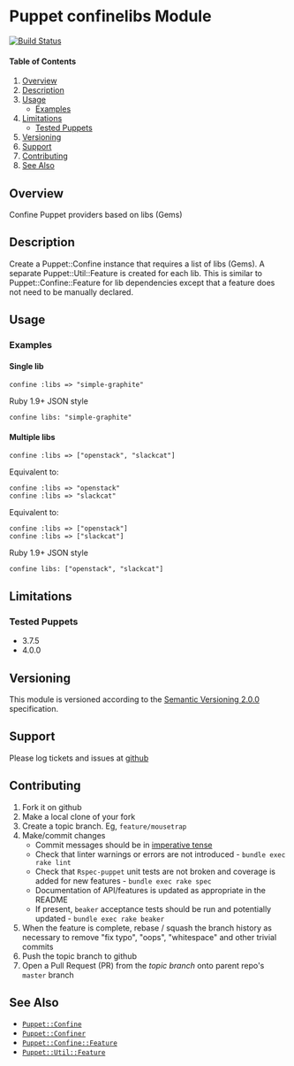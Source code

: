 Puppet confinelibs Module
=========================

[![Build Status](https://travis-ci.org/jhoblitt/puppet-confinelibs.png)](https://travis-ci.org/jhoblitt/puppet-confinelibs)

#### Table of Contents

1. [Overview](#overview)
2. [Description](#description)
3. [Usage](#usage)
    * [Examples](#examples)
4. [Limitations](#limitations)
    * [Tested Puppets](#tested-puppets)
5. [Versioning](#versioning)
6. [Support](#support)
7. [Contributing](#contributing)
8. [See Also](#see-also)


Overview
--------

Confine Puppet providers based on libs (Gems)


Description
-----------

Create a Puppet::Confine instance that requires a list of libs (Gems).  A
separate Puppet::Util::Feature is created for each lib.  This is similar to
Puppet::Confine::Feature for lib dependencies except that a feature does not
need to be manually declared.


Usage
-----

### Examples

#### Single lib

    confine :libs => "simple-graphite"

Ruby 1.9+ JSON style

    confine libs: "simple-graphite"

#### Multiple libs

    confine :libs => ["openstack", "slackcat"]

Equivalent to:

    confine :libs => "openstack"
    confine :libs => "slackcat"

Equivalent to:

    confine :libs => ["openstack"]
    confine :libs => ["slackcat"]

Ruby 1.9+ JSON style

    confine libs: ["openstack", "slackcat"]


Limitations
-----------

### Tested Puppets

* 3.7.5
* 4.0.0


Versioning
----------

This module is versioned according to the [Semantic Versioning
2.0.0](http://semver.org/spec/v2.0.0.html) specification.


Support
-------

Please log tickets and issues at
[github](https://github.com/jhoblitt/puppet-confinelibs/issues)


Contributing
------------

1. Fork it on github
2. Make a local clone of your fork
3. Create a topic branch.  Eg, `feature/mousetrap`
4. Make/commit changes
    * Commit messages should be in [imperative tense](http://git-scm.com/book/ch5-2.html)
    * Check that linter warnings or errors are not introduced - `bundle exec rake lint`
    * Check that `Rspec-puppet` unit tests are not broken and coverage is added for new
      features - `bundle exec rake spec`
    * Documentation of API/features is updated as appropriate in the README
    * If present, `beaker` acceptance tests should be run and potentially
      updated - `bundle exec rake beaker`
5. When the feature is complete, rebase / squash the branch history as
   necessary to remove "fix typo", "oops", "whitespace" and other trivial commits
6. Push the topic branch to github
7. Open a Pull Request (PR) from the *topic branch* onto parent repo's `master` branch


See Also
--------

* [`Puppet::Confine`](https://github.com/puppetlabs/puppet/blob/master/lib/puppet/confine.rb)
* [`Puppet::Confiner`](https://github.com/puppetlabs/puppet/blob/master/lib/puppet/confiner.rb)
* [`Puppet::Confine::Feature`](https://github.com/puppetlabs/puppet/blob/master/lib/puppet/confine/feature.rb)
* [`Puppet::Util::Feature`](https://github.com/puppetlabs/puppet/blob/master/lib/puppet/util/feature.rb)
